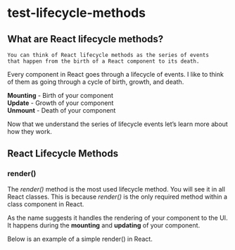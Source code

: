 # test-lifecycle-methods

## What are React lifecycle methods?

`You can think of React lifecycle methods as the series of events   
that happen from the birth of a React component to its death.`

Every component in React goes through a lifecycle of events. 
I like to think of them as going through a cycle of birth, growth, and death.

**Mounting** - Birth of your component  
**Update** - Growth of your component  
**Unmount** - Death of your component  
      
Now that we understand the series of lifecycle events let’s learn more about how they work.

## React Lifecycle Methods

### render()

The _render()_ method is the most used lifecycle method. You will see it in all React classes. 
This is because _render()_ is the only required method within a class component in React.

As the name suggests it handles the rendering of your component to the UI. 
It happens during the **mounting** and **updating** of your component.

Below is an example of a simple render() in React.

